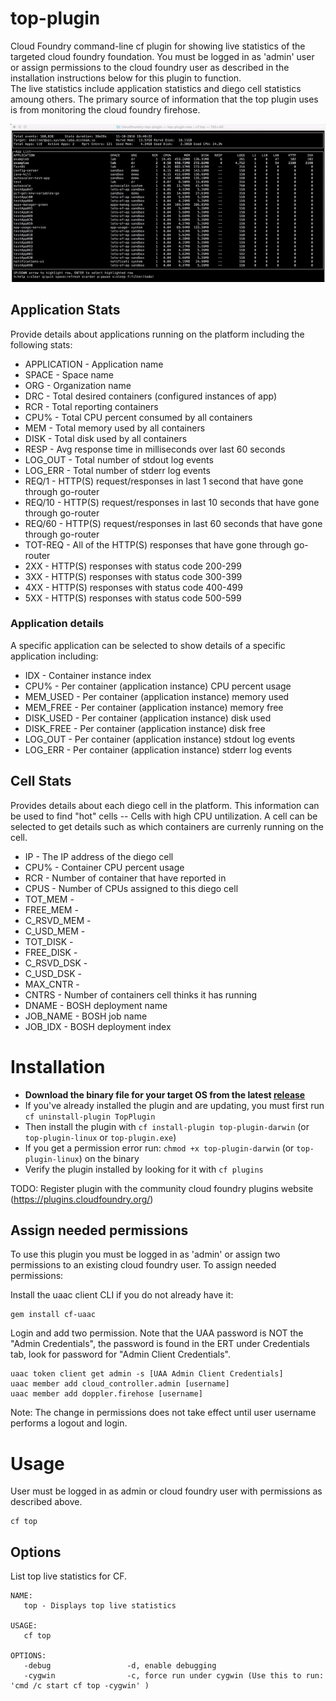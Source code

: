# top-plugin

Cloud Foundry command-line cf plugin for showing live statistics of the targeted cloud foundry foundation.
You must be logged in as 'admin' user or assign permissions to the cloud foundry user as 
described in the installation instructions below for this plugin to function.  
The live statistics include application statistics and diego cell statistics amoung others.
The primary source of information that the top plugin uses is from monitoring the cloud foundry firehose.

![Screenshot](screenshots/screencast1.gif?raw=true)

## Application Stats

Provide details about applications running on the platform including the following
stats:

* APPLICATION - Application name
* SPACE - Space name
* ORG - Organization name
* DRC - Total desired containers (configured instances of app)
* RCR - Total reporting containers 
* CPU% - Total CPU percent consumed by all containers
* MEM - Total memory used by all containers
* DISK - Total disk used by all containers
* RESP - Avg response time in milliseconds over last 60 seconds
* LOG_OUT - Total number of stdout log events
* LOG_ERR - Total number of stderr log events
* REQ/1 - HTTP(S) request/responses in last 1 second that have gone through go-router
* REQ/10 - HTTP(S) request/responses in last 10 seconds that have gone through go-router
* REQ/60 - HTTP(S) request/responses in last 60 seconds that have gone through go-router
* TOT-REQ - All of the HTTP(S) responses that have gone through go-router
* 2XX - HTTP(S) responses with status code 200-299
* 3XX - HTTP(S) responses with status code 300-399
* 4XX - HTTP(S) responses with status code 400-499
* 5XX - HTTP(S) responses with status code 500-599

### Application details

A specific application can be selected to show details of a specific application including:

* IDX - Container instance index
* CPU% - Per container (application instance) CPU percent usage
* MEM_USED - Per container (application instance) memory used
* MEM_FREE - Per container (application instance) memory free
* DISK_USED - Per container (application instance) disk used
* DISK_FREE - Per container (application instance) disk free
* LOG_OUT - Per container (application instance) stdout log events
* LOG_ERR - Per container (application instance) stderr log events

## Cell Stats

Provides details about each diego cell in the platform.  This information can be used to find
"hot" cells -- Cells with high CPU untilization.  A cell can be selected to get details 
such as which containers are currenly running on the cell.

* IP - The IP address of the diego cell
* CPU% - Container CPU percent usage
* RCR - Number of container that have reported in
* CPUS - Number of CPUs assigned to this diego cell
* TOT_MEM -
* FREE_MEM -
* C_RSVD_MEM -
* C_USD_MEM -
* TOT_DISK -
* FREE_DISK -
* C_RSVD_DSK -
* C_USD_DSK - 
* MAX_CNTR -
* CNTRS - Number of containers cell thinks it has running
* DNAME - BOSH deployment name
* JOB_NAME - BOSH job name
* JOB_IDX - BOSH deployment index


# Installation

* **Download the binary file for your target OS from the latest [release](https://github.com/ecsteam/cloudfoundry-top-plugin/releases/latest)**
* If you've already installed the plugin and are updating, you must first run `cf uninstall-plugin TopPlugin`
* Then install the plugin with `cf install-plugin top-plugin-darwin`  (or `top-plugin-linux` or `top-plugin.exe`)
* If you get a permission error run: `chmod +x top-plugin-darwin` (or `top-plugin-linux`) on the binary
* Verify the plugin installed by looking for it with `cf plugins`

TODO: Register plugin with the community cloud foundry plugins website (https://plugins.cloudfoundry.org/)
<!---
```bash
cf add-plugin-repo CF-Community http://plugins.cloudfoundry.org/
cf install-plugin ./top-plugin-osx
```
-->
## Assign needed permissions

To use this plugin you must be logged in as 'admin' or assign two permissions
to an existing cloud foundry user.  To assign needed permissions:

Install the uaac client CLI if you do not already have it:
```
gem install cf-uaac
```

Login and add two permission.  Note that the UAA password is NOT the
"Admin Credentials", the password is found in the ERT under Credentials tab,
look for password for "Admin Client Credentials".

```
uaac token client get admin -s [UAA Admin Client Credentials]  
uaac member add cloud_controller.admin [username]
uaac member add doppler.firehose [username]
```
Note: The change in permissions does not take effect until user username performs
a logout and login.


# Usage

User must be logged in as admin or cloud foundry user with permissions as described above.
```
cf top
```

## Options

List top live statistics for CF.

```
NAME:
   top - Displays top live statistics

USAGE:
   cf top

OPTIONS:
   -debug                 -d, enable debugging
   -cygwin                -c, force run under cygwin (Use this to run: 'cmd /c start cf top -cygwin' )
```
